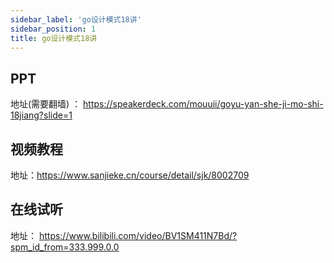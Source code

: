 ```yaml
---
sidebar_label: 'go设计模式18讲'
sidebar_position: 1
title: go设计模式18讲
---
```


## PPT

地址(需要翻墙) ： https://speakerdeck.com/mouuii/goyu-yan-she-ji-mo-shi-18jiang?slide=1

## 视频教程

地址：https://www.sanjieke.cn/course/detail/sjk/8002709

## 在线试听
地址： https://www.bilibili.com/video/BV1SM411N7Bd/?spm_id_from=333.999.0.0

